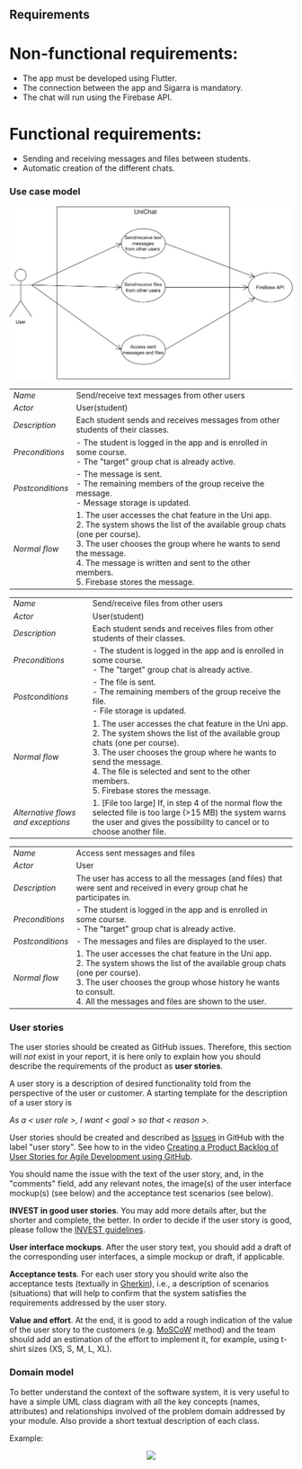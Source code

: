 
## Requirements

# Non-functional requirements:
- The app must be developed using Flutter.
- The connection between the app and Sigarra is mandatory.
- The chat will run using the Firebase API.

# Functional requirements:
- Sending and receiving messages and files between students.
- Automatic creation of the different chats.
### Use case model 

![UseCaseDiagram](./UseCaseDiagram.png)

|||
| --- | --- |
| *Name* | Send/receive text messages from other users |
| *Actor* |  User(student) | 
| *Description* | Each student sends and receives messages from other students of their classes. |
| *Preconditions* | - The student is logged in the app and is enrolled in some course. <br> - The "target" group chat is already active.|
| *Postconditions* | - The message is sent. <br> - The remaining members of the group receive the message. <br> - Message storage is updated. |
| *Normal flow* | 1. The user accesses the chat feature in the Uni app.<br> 2. The system shows the list of the available group chats (one per course).<br> 3. The user chooses the group where he wants to send the message. <br> 4. The message is written and sent to the other members. <br> 5. Firebase stores the message.

|||
| --- | --- |
| *Name* | Send/receive files from other users |
| *Actor* |  User(student) | 
| *Description* | Each student sends and receives files from other students of their classes. |
| *Preconditions* | - The student is logged in the app and is enrolled in some course. <br> - The "target" group chat is already active.|
| *Postconditions* | - The file is sent. <br> - The remaining members of the group receive the file. <br> - File storage is updated. |
| *Normal flow* | 1. The user accesses the chat feature in the Uni app.<br> 2. The system shows the list of the available group chats (one per course).<br> 3. The user chooses the group where he wants to send the message. <br> 4. The file is selected and sent to the other members. <br> 5. Firebase stores the message.
| *Alternative flows and exceptions* | 1. [File too large] If, in step 4 of the normal flow the selected file is too large (>15 MB) the system warns the user and gives the possibility to cancel or to choose another file. |


|||
| --- | --- |
| *Name* | Access sent messages and files |
| *Actor* |  User | 
| *Description* | The user has access to all the messages (and files) that were sent and received in every group chat he participates in. |
| *Preconditions* | - The student is logged in the app and is enrolled in some course. <br> - The "target" group chat is already active.|
| *Postconditions* | -  The messages and files are displayed to the user.|
| *Normal flow* | 1. The user accesses the chat feature in the Uni app.<br> 2. The system shows the list of the available group chats (one per course).<br> 3. The user chooses the group whose history he wants to consult. <br> 4. All the messages and files are shown to the user.

### User stories
The user stories should be created as GitHub issues. Therefore, this section will *not* exist in your report, it is here only to explain how you should describe the requirements of the product as **user stories**. 

A user story is a description of desired functionality told from the perspective of the user or customer. A starting template for the description of a user story is 

*As a < user role >, I want < goal > so that < reason >.*

User stories should be created and described as [Issues](https://github.com/LEIC-ES-2021-22/templates/issues) in GitHub with the label "user story". See how to in the video [Creating a Product Backlog of User Stories for Agile Development using GitHub](https://www.youtube.com/watch?v=m8ZxTHSKSKE).

You should name the issue with the text of the user story, and, in the "comments" field, add any relevant notes, the image(s) of the user interface mockup(s) (see below) and the acceptance test scenarios (see below). 

**INVEST in good user stories**. 
You may add more details after, but the shorter and complete, the better. In order to decide if the user story is good, please follow the [INVEST guidelines](https://xp123.com/articles/invest-in-good-stories-and-smart-tasks/).

**User interface mockups**.
After the user story text, you should add a draft of the corresponding user interfaces, a simple mockup or draft, if applicable.

**Acceptance tests**.
For each user story you should write also the acceptance tests (textually in [Gherkin](https://cucumber.io/docs/gherkin/reference/)), i.e., a description of scenarios (situations) that will help to confirm that the system satisfies the requirements addressed by the user story.

**Value and effort**.
At the end, it is good to add a rough indication of the value of the user story to the customers (e.g. [MoSCoW](https://en.wikipedia.org/wiki/MoSCoW_method) method) and the team should add an estimation of the effort to implement it, for example, using t-shirt sizes (XS, S, M, L, XL).



### Domain model

To better understand the context of the software system, it is very useful to have a simple UML class diagram with all the key concepts (names, attributes) and relationships involved of the problem domain addressed by your module. 
Also provide a short textual description of each class. 

Example:
 <p align="center" justify="center">
  <img src="https://github.com/LEIC-ES-2021-22/templates/blob/main/images/DomainModel.png"/>
</p>
